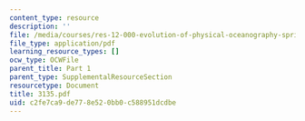 ```yaml
---
content_type: resource
description: ''
file: /media/courses/res-12-000-evolution-of-physical-oceanography-spring-2007/c2fe7ca9de778e520bb0c588951dcdbe_3135.pdf
file_type: application/pdf
learning_resource_types: []
ocw_type: OCWFile
parent_title: Part 1
parent_type: SupplementalResourceSection
resourcetype: Document
title: 3135.pdf
uid: c2fe7ca9-de77-8e52-0bb0-c588951dcdbe
---
```

